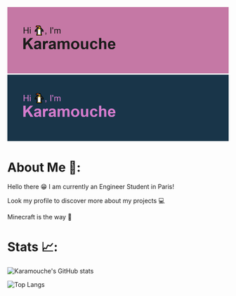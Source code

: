 [![MasterHeadLight](header-w.png)](https://github.com/Karamouche#gh-light-mode-only)
[![MasterHeadDark](header-d.png)](https://github.com/Karamouche#gh-dark-mode-only)
# About Me 🚀:
Hello there 😁
I am currently an Engineer Student in Paris!

Look my profile to discover more about my projects 💻

Minecraft is the way 👾
 
 # Stats 📈:
![Karamouche's GitHub stats](https://github-readme-stats.vercel.app/api?username=Karamouche&hide=prs,contribs,issues&show_icons=true&theme=cobalt)

![Top Langs](https://github-readme-stats.vercel.app/api/top-langs/?username=Karamouche&show_icons=true&theme=cobalt&langs_count=4)
